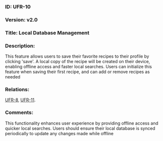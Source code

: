 ### ID: UFR-10

### Version: v2.0
 
### Title: Local Database Management
  
### Description: 
This feature allows users to save their favorite recipes to their profile by clicking 'save'. A local copy of the recipe will be created on their device, enabling offline access and faster local searches. Users can initialize this feature when saving their first recipe, and can add or remove recipes as needed
### Relations:
[UFR-8](https://github.com/carmensat/RECIPE-ROULETTE/blob/main/REQUIREMENTS/UFR-8.md),
[UFR-11](https://github.com/carmensat/RECIPE-ROULETTE/blob/main/REQUIREMENTS/UFR-11.md).

### Comments:
This functionality enhances user experience by providing offline access and quicker local searches. Users should ensure their local database is synced periodically to update any changes made while offline
